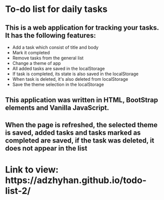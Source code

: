 # To-do list for daily tasks 
 
<h2>This is a web application for tracking your tasks. It has the following features:</h2>
<ul>
  <li>Add a task which consist of title and body</li>
  <li>Mark it completed</li>
  <li>Remove tasks from the general list</li>
  <li>Change a theme of app</li>
  <li>All added tasks are saved in the localStorage</li>
  <li>If task is completed, its state is also saved in the localStorage</li>
  <li>When task is deleted, it's also deleted from localStorage</li>
  <li>Save the theme selection in the localStorage</li>
</ul>

<h2>This application was written in HTML, BootStrap elements and Vanilla JavaScript. </h2>
<h2>When the page is refreshed, the selected theme is saved, added tasks and tasks marked as completed are saved, if the task was deleted, it does not appear in the list </h2>
 
<h1> Link to view: https://adzhyhan.github.io/todo-list-2/</h1> 
